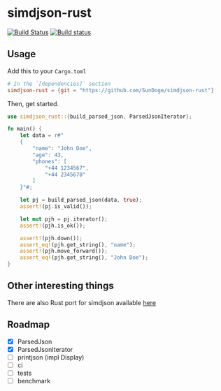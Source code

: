 # simdjson-rust

[![Build Status](https://travis-ci.org/SunDoge/simdjson-rust.svg?branch=master)](https://travis-ci.org/SunDoge/simdjson-rust)
[![Build status](https://ci.appveyor.com/api/projects/status/xiwngkkjvg9dbvgs?svg=true)](https://ci.appveyor.com/project/SunDoge/simdjson-rust)

## Usage

Add this to your `Cargo.toml`

```toml
# In the `[dependencies]` section
simdjson-rust = {git = "https://github.com/SunDoge/simdjson-rust"}
```

Then, get started.

```rust
use simdjson_rust::{build_parsed_json, ParsedJsonIterator};

fn main() {
    let data = r#"
    {
        "name": "John Doe",
        "age": 43,
        "phones": [
            "+44 1234567",
            "+44 2345678"
        ]
    }"#;

    let pj = build_parsed_json(data, true);
    assert!(pj.is_valid());

    let mut pjh = pj.iterator();
    assert!(pjh.is_ok());

    assert!(pjh.down());
    assert_eq!(pjh.get_string(), "name");
    assert!(pjh.move_forward());
    assert_eq!(pjh.get_string(), "John Doe");
}
```

## Other interesting things

There are also Rust port for simdjson available [here](https://github.com/Licenser/simdjson-rs)

## Roadmap

- [x] ParsedJson
- [x] ParsedJsonIterator
- [ ] printjson (impl Display)
- [ ] ci
- [ ] tests
- [ ] benchmark